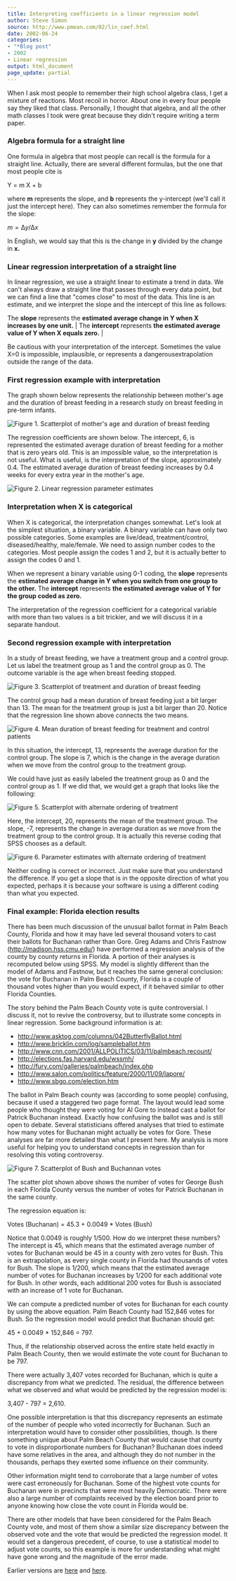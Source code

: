 ```yaml
---
title: Interpreting coefficients in a linear regression model
author: Steve Simon
source: http://www.pmean.com/02/lin_coef.html
date: 2002-06-24
categories:
- "*Blog post"
- 2002
- Linear regression
output: html_document
page_update: partial
---
```


When I ask most people to remember their high school algebra class, I get a mixture of reactions. Most recoil in horror. About one in every four people say they liked that class. Personally, I thought that algebra, and all the other math classes I took were great because they didn't require writing a term paper.

<!---More--->

### Algebra formula for a straight line

One formula in algebra that most people can recall is the formula for a straight line. Actually, there are several different formulas, but the one that most people cite is

Y = m X + b

where **m** represents the slope, and **b** represents the y-intercept (we'll call it just the intercept here). They can also sometimes remember the formula for the slope:

$m = \increment y / \increment x$

In English, we would say that this is the change in **y** divided by the change in **x.**

### Linear regression interpretation of a straight line

In linear regression, we use a straight linear to estimate a trend in data. We can't always draw a straight line that passes through every data point, but we can find a line that "comes close" to most of the data. This line is an estimate, and we interpret the slope and the intercept of this line as follows:

The **slope** represents the **estimated average change in Y when X increases by one unit.**
                                                            |
The **intercept** represents **the estimated average value of Y when X equals zero.**                                                      |

Be cautious with your interpretation of the intercept. Sometimes the value X=0 is impossible, implausible, or represents a dangerousextrapolation outside the range of the data.

### First regression example with interpretation

The graph shown below represents the relationship between mother's age and the duration of breast feeding in a research study on breast feeding in pre-term infants.

![Figure 1. Scatterplot of mother's age and duration of breast feeding](http://www.pmean.com/new-images/02/lin_coef-0201.gif)

The regression coefficients are shown below. The intercept, 6, is represented the estimated average duration of breast feeding for a mother that is zero years old. This is an impossible value, so the interpretation is not useful. What is useful, is the interpretation of the slope, approximately 0.4. The estimated average duration of breast feeding increases by 0.4 weeks for every extra year in the mother's age.

![Figure 2. Linear regression parameter estimates](http://www.pmean.com/new-images/02/lin_coef-0202.gif)

### Interpretation when X is categorical

When X is categorical, the interpretation changes somewhat. Let's look at the simplest situation, a binary variable. A binary variable can have only two possible categories. Some examples are live/dead, treatment/control, diseased/healthy, male/female. We need to assign number codes to the categories. Most people assign the codes 1 and 2, but it is actually better to assign the codes 0 and 1.

When we represent a binary variable using 0-1 coding, the **slope** represents the **estimated average change in Y when you switch from one group to the other.** The **intercept** represents **the estimated average value of Y for the group coded as zero.**

The interpretation of the regression coefficient for a categorical variable with more than two values is a bit trickier, and we will discuss it in a separate handout.

### Second regression example with interpretation

In a study of breast feeding, we have a treatment group and a control group. Let us label the treatment group as 1 and the control group as 0. The outcome variable is the age when breast feeding stopped.

![Figure 3. Scatterplot of treatment and duration of breast feeding](http://www.pmean.com/new-images/02/lin_coef-0203.gif)

The control group had a mean duration of breast feeding just a bit larger than 13. The mean for the treatment group is just a bit larger than 20. Notice that the regression line shown above connects the two means.

![Figure 4. Mean duration of breast feeding for treatment and control patients](http://www.pmean.com/new-images/02/lin_coef-0204.gif)

In this situation, the intercept, 13, represents the average duration for the control group. The slope is 7, which is the change in the average duration when we move from the control group to the treatment group.

We could have just as easily labeled the treatment group as 0 and the control group as 1. If we did that, we would get a graph that looks like the following:

![Figure 5. Scatterplot with alternate ordering of treatment](http://www.pmean.com/new-images/02/lin_coef-0205.gif)

Here, the intercept, 20, represents the mean of the treatment group. The slope, -7, represents the change in average duration as we move from the treatment group to the control group. It is actually this reverse coding that SPSS chooses as a default.

![Figure 6. Parameter estimates with alternate ordering of treatment](http://www.pmean.com/new-images/02/lin_coef-0206.gif)

Neither coding is correct or incorrect. Just make sure that you understand the difference. If you get a slope that is in the opposite direction of what you expected, perhaps it is because your software is using a different coding than what you expected.

### Final example: Florida election results

There has been much discussion of the unusual ballot format in Palm Beach County, Florida and how it may have led several thousand voters to cast their ballots for Buchanan rather than Gore. Greg Adams and Chris Fastnow (http://madison.hss.cmu.edu/) have performed a regression analysis of the county by county returns in Florida. A portion of their analyses is recomputed below using SPSS. My model is slightly different than the model of Adams and Fastnow, but it reaches the same general conclusion: the vote for Buchanan in Palm Beach County, Florida is a couple of thousand votes higher than you would expect, if it behaved similar to other Florida Counties.

The story behind the Palm Beach County vote is quite controversial. I discuss it, not to revive the controversy, but to illustrate some concepts in linear regression. Some background information is at:

-   <http://www.asktog.com/columns/042ButterflyBallot.html>
-   <http://www.bricklin.com/log/sampleballot.htm>
-   <http://www.cnn.com/2001/ALLPOLITICS/03/11/palmbeach.recount/>
-   <http://elections.fas.harvard.edu/wssmh/>
-   <http://fury.com/galleries/palmbeach/index.php>
-   <http://www.salon.com/politics/feature/2000/11/09/lapore/>
-   <http://www.sbgo.com/election.htm>

The ballot in Palm Beach county was (according to some people) confusing, because it used a staggered two page format. The layout would lead some people who thought they were voting for Al Gore to instead cast a ballot for Patrick Buchanan instead. Exactly how confusing the ballot was and is still open to debate. Several statisticians offered analyses that tried to estimate how many votes for Buchanan might actually be votes for Gore. These analyses are far more detailed than what I present here. My analysis is more useful for helping you to
understand concepts in regression than for resolving this voting controversy.  

![Figure 7. Scatterplot of Bush and Buchannan votes](http://www.pmean.com/new-images/02/lin_coef-0207.gif)

The scatter plot shown above shows the number of votes for George Bush in each Florida County versus the number of votes for Patrick Buchanan in the same county.

The regression equation is:

Votes (Buchanan) = 45.3 + 0.0049 * Votes (Bush)

Notice that 0.0049 is roughly 1/500. How do we interpret these numbers? The intercept is 45, which means that the estimated average number of votes for Buchanan would be 45 in a county with zero votes for Bush. This is an extrapolation, as every single county in Florida had thousands of votes for Bush. The slope is 1/200, which means that the estimated average number of votes for Buchanan increases by 1/200 for each additional vote for Bush. In other words, each additional 200 votes for Bush is associated with an increase of 1 vote for Buchanan.

We can compute a predicted number of votes for Buchanan for each county by using the above equation. Palm Beach County had 152,846 votes for Bush. So the regression model would predict that Buchanan should get:

45 + 0.0049 * 152,846 =   797.

Thus, if the relationship observed across the entire state held exactly in Palm Beach County, then we would estimate the vote count for Buchanan to be 797.

There were actually 3,407 votes recorded for Buchanan, which is quite a discrepancy from what we predicted. The residual, the difference between what we observed and what would be predicted by the regression model is:

3,407 - 797 = 2,610.

One possible interpretation is that this discrepancy represents an estimate of the number of people who voted incorrectly for Buchanan. Such an interpretation would have to consider other possibilities, though. Is there something unique about Palm Beach County that would cause that county to vote in disproportionate numbers for Buchanan? Buchanan does indeed have some relatives in the area, and although they do not number in the thousands, perhaps they exerted some influence on their community.

Other information might tend to corroborate that a large number of votes were cast erroneously for Buchanan. Some of the highest vote counts for Buchanan were in precincts that were most heavily Democratic. There were also a large number of complaints received by the election board prior to anyone knowing how close the vote count in Florida would be.

There are other models that have been considered for the Palm Beach County vote, and most of them show a similar size discrepancy between the observed vote and the vote that would be predicted the regression model. It would set a dangerous precedent, of course, to use a statistical model to adjust vote counts, so this example is more for understanding what might have gone wrong and the magnitude of the error made.

Earlier versions are [here][sim1] and [here][sim2].

[sim1]: http://www.pmean.com/02/lin_coef.html
[sim2]: http://new.pmean.com/intepreting-linear-regression-coefficients/
